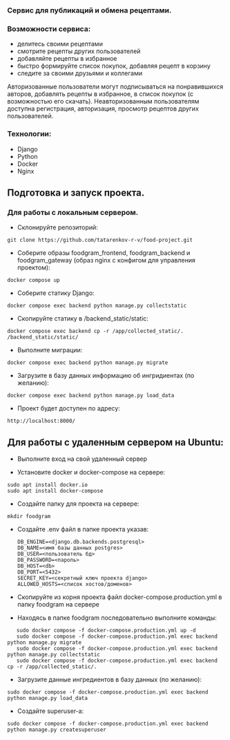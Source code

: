 ### Сервис для публикаций и обмена рецептами.

### Возможности сервиса:
- делитесь своими рецептами
- смотрите рецепты других пользователей
- добавляйте рецепты в избранное
- быстро формируйте список покупок, добавляя рецепт в корзину
- следите за своими друзьями и коллегами

Авторизованные пользователи могут подписываться на понравившихся авторов, добавлять рецепты в избранное, в список покупок (с возможностью его скачать). 
Неавторизованным пользователям доступна регистрация, авторизация, просмотр рецептов других пользователей.

### Технологии:
- Django
- Python
- Docker
- Nginx

## Подготовка и запуск проекта.
### Для работы с локальным сервером.

* Склонируйте репозиторий: 

```
git clone https://github.com/tatarenkov-r-v/food-project.git
```
* Cоберите образы foodgram_frontend, foodgram_backend 
и foodgram_gateway (образ nginx с конфигом для управления проектом):
```
docker compose up   
```
* Соберите статику Django:
```
docker compose exec backend python manage.py collectstatic
```
* Скопируйте статику в /backend_static/static:
```
docker compose exec backend cp -r /app/collected_static/. /backend_static/static/
```
* Выполните миграции:
```
docker compose exec backend python manage.py migrate
``` 
* Загрузите в базу данных информацию об ингридиентах (по желанию):
```
docker compose exec backend python manage.py load_data
``` 
* Проект будет доступен по адресу:
```
http://localhost:8000/
```

## Для работы с удаленным сервером на Ubuntu:

* Выполните вход на свой удаленный сервер

*  Установите docker и docker-compose на сервере:
```
sudo apt install docker.io 
sudo apt install docker-compose
```

* Создайте папку для проекта на сервере:
```
mkdir foodgram
```

* Создайте .env файл в папке проекта указав:
    ```
    DB_ENGINE=<django.db.backends.postgresql>
    DB_NAME=<имя базы данных postgres>
    DB_USER=<пользователь бд>
    DB_PASSWORD=<пароль>
    DB_HOST=<db>
    DB_PORT=<5432>
    SECRET_KEY=<секретный ключ проекта django>
    ALLOWED_HOSTS=<список хостов/доменов>
    ```
* Скопируйте из корня проекта файл docker-compose.production.yml в папку foodgram на сервере

* Находясь в папке foodgram последовательно выполните команды:
```
   sudo docker compose -f docker-compose.production.yml up -d
   sudo docker compose -f docker-compose.production.yml exec backend python manage.py migrate
   sudo docker compose -f docker-compose.production.yml exec backend python manage.py collectstatic
   sudo docker compose -f docker-compose.production.yml exec backend cp -r /app/collected_static/.
```
* Загрузите данные ингредиентов в базу данных (по желанию):
```
sudo docker compose -f docker-compose.production.yml exec backend python manage.py load_data
```
* Создайте superuser-a:
```
sudo docker compose -f docker-compose.production.yml exec backend python manage.py createsuperuser
```
